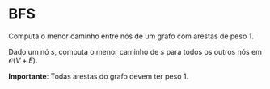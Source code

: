 # BFS

Computa o menor caminho entre nós de um grafo com arestas de peso 1.

Dado um nó $s$, computa o menor caminho de $s$ para todos os outros nós em $\mathcal{O}(V + E)$.

**Importante**: Todas arestas do grafo devem ter peso 1.
